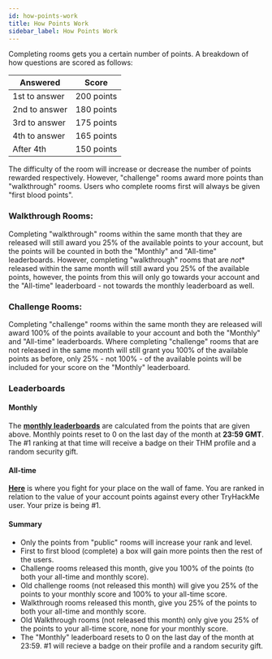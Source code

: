 ```yaml
---
id: how-points-work
title: How Points Work
sidebar_label: How Points Work
---
```


Completing rooms gets you a certain number of points. A breakdown of how questions are scored as follows:

| Answered  | Score  |
|---|---|
| 1st to answer  | 200 points  |
| 2nd to answer  | 180 points  |
| 3rd to answer  | 175 points  |
| 4th to answer  | 165 points  |
| After 4th      | 150 points  |

The difficulty of the room will increase or decrease the number of points rewarded respectively. However, "challenge" rooms award more points than "walkthrough" rooms. Users who complete rooms first will always be given "first blood points".


### Walkthrough Rooms:
Completing "walkthrough" rooms within the same month that they are released will still award you 25% of the available points to your account, but the points will be counted in both the "Monthly" and "All-time" leaderboards. However, completing "walkthrough" rooms that are *not** released within the same month will still award you 25% of the available points, however, the points from this will only go towards your account and the "All-time" leaderboard - not towards the monthly leaderboard as well.


### Challenge Rooms:
Completing "challenge" rooms within the same month they are released will award 100% of the points available to your account and both the "Monthly" and "All-time" leaderboards. Where completing "challenge" rooms that are not released in the same month will still grant you 100% of the available points as before, only 25% - not 100% -  of the available points will be included for your score on the "Monthly" leaderboard.

### Leaderboards

#### Monthly
The [**monthly leaderboards**](https://tryhackme.com/leaderboards) are calculated from the points that are given above. Monthly points reset to 0 on the last day of the month at **23:59 GMT**. The #1 ranking at that time will receive a badge on their THM profile and a random security gift.

#### All-time
[**Here**](https://tryhackme.com/leaderboards) is where you fight for your place on the wall of fame. You are ranked in relation to the value of your account points against every other TryHackMe user. Your prize is being #1.


#### Summary

- Only the points from "public" rooms will increase your rank and level.
- First to first blood (complete) a box will gain more points then the rest of the users.
- Challenge rooms released this month, give you 100% of the points (to both your all-time and monthly score).
- Old challenge rooms (not released this month) will give you 25% of the points to your monthly score and 100% to your all-time score.
- Walkthrough rooms released this month, give you 25% of the points to both your all-time and monthly score.
- Old Walkthrough rooms (not released this month) only give you 25% of the points to your all-time score, none for your monthly score.
- The "Monthly" leaderboard resets to 0 on the last day of the month at 23:59. #1 will recieve a badge on their profile and a random security gift.
